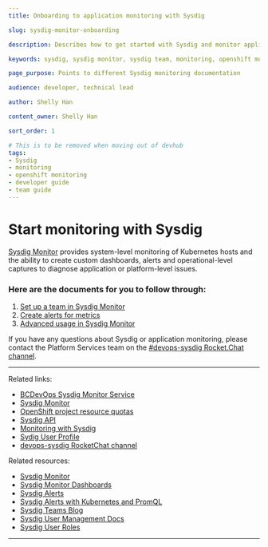 ```yaml
---
title: Onboarding to application monitoring with Sysdig

slug: sysdig-monitor-onboarding

description: Describes how to get started with Sysdig and monitor application

keywords: sysdig, sysdig monitor, sysdig team, monitoring, openshift monitoring, developer guide, team guide, team, configure

page_purpose: Points to different Sysdig monitoring documentation

audience: developer, technical lead

author: Shelly Han

content_owner: Shelly Han

sort_order: 1

# This is to be removed when moving out of devhub
tags:
- Sysdig
- monitoring
- openshift monitoring
- developer guide
- team guide
---
```


# Start monitoring with Sysdig

[Sysdig Monitor](https://sysdig.com/products/monitor/) provides system-level monitoring of Kubernetes hosts and the ability to create custom dashboards, alerts and operational-level captures to diagnose application or platform-level issues.


### Here are the documents for you to follow through:

1. [Set up a team in Sysdig Monitor](/sysdig-monitor-setup-team/)
1. [Create alerts for metrics](/sysdig-monitor-create-alert-channels/)
1. [Advanced usage in Sysdig Monitor](/sysdig-monitor-set-up-advanced-functions/)

If you have any questions about Sysdig or application monitoring, please contact the Platform Services team on the [#devops-sysdig Rocket.Chat channel](https://chat.developer.gov.bc.ca/channel/devops-sysdig).

---
Related links:
- [BCDevOps Sysdig Monitor Service](https://app.sysdigcloud.com/api/oauth/openid/bcdevops)
- [Sysdig Monitor](https://sysdig.com/products/monitor/)
- [OpenShift project resource quotas](/openshift-project-resource-quotas/)
- [Sysdig API](https://docs.sysdig.com/en/docs/developer-tools/sysdig-rest-api-conventions/)
- [Monitoring with Sysdig](%WORDPRESS_BASE_URL%/private-cloud/our-products-in-the-private-cloud-paas/monitoring-with-sysdig/)
- [Sydig User Profile](https://app.sysdigcloud.com/#/settings/user)
- [devops-sysdig RocketChat channel](https://chat.developer.gov.bc.ca/channel/devops-sysdig)

Related resources:
- [Sysdig Monitor](https://docs.sysdig.com/en/sysdig-monitor.html)
- [Sysdig Monitor Dashboards](https://docs.sysdig.com/en/dashboards.html)
- [Sysdig Alerts](https://docs.sysdig.com/en/alerts.html)
- [Sysdig Alerts with Kubernetes and PromQL](https://sysdig.com/blog/alerting-kubernetes/)
- [Sysdig Teams Blog](https://sysdig.com/blog/introducing-sysdig-teams/)
- [Sysdig User Management Docs](https://docs.sysdig.com/en/manage-teams-and-roles.html)
- [Sysdig User Roles](https://docs.sysdig.com/en/user-and-team-administration.html)
---
